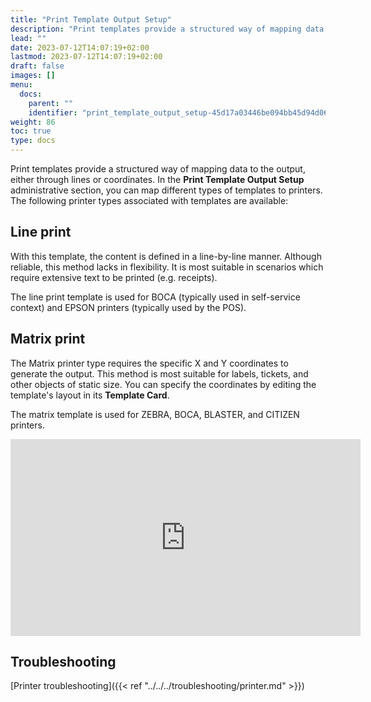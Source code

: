 ```yaml
---
title: "Print Template Output Setup"
description: "Print templates provide a structured way of mapping data to the output, either through lines or coordinates. In the Print Template Output Setup administrative section, you can map different types of templates to printers."
lead: ""
date: 2023-07-12T14:07:19+02:00
lastmod: 2023-07-12T14:07:19+02:00
draft: false
images: []
menu:
  docs:
    parent: ""
    identifier: "print_template_output_setup-45d17a03446be094bb45d94d065daea3"
weight: 86
toc: true
type: docs
---
```


Print templates provide a structured way of mapping data to the output, either through lines or coordinates. In the **Print Template Output Setup** administrative section, you can map different types of templates to printers. The following printer types associated with templates are available:

## Line print

With this template, the content is defined in a line-by-line manner. Although reliable, this method lacks in flexibility. It is most suitable in scenarios which require extensive text to be printed (e.g. receipts).

The line print template is used for BOCA (typically used in self-service context) and EPSON printers (typically used by the POS). 

## Matrix print

The Matrix printer type requires the specific X and Y coordinates to generate the output. This method is most suitable for labels, tickets, and other objects of static size. You can specify the coordinates by editing the template's layout in its **Template Card**.

The matrix template is used for ZEBRA, BOCA, BLASTER, and CITIZEN printers. 

<iframe width="560" height="315" src="https://www.youtube.com/embed/VKI0MNWorPA" title="YouTube video player" frameborder="0" allow="accelerometer; autoplay; clipboard-write; encrypted-media; gyroscope; picture-in-picture; web-share" allowfullscreen></iframe>

## Troubleshooting 

[Printer troubleshooting]({{< ref "../../../troubleshooting/printer.md" >}})